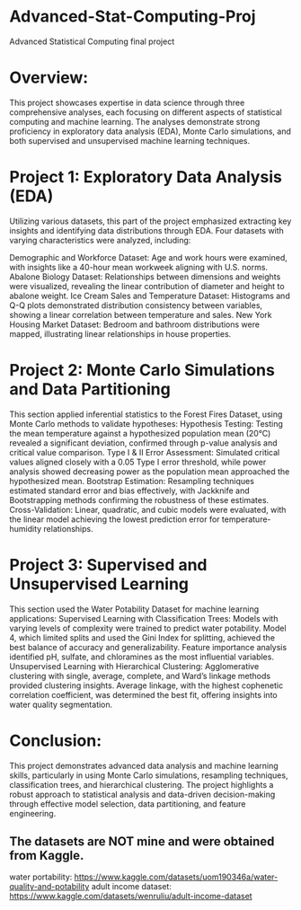 # Advanced-Stat-Computing-Proj
Advanced Statistical Computing final project
# Overview:
This project showcases expertise in data science through three comprehensive analyses, each focusing on different aspects of statistical computing and machine learning. The analyses demonstrate strong proficiency in exploratory data analysis (EDA), Monte Carlo simulations, and both supervised and unsupervised machine learning techniques.

# Project 1: Exploratory Data Analysis (EDA)
Utilizing various datasets, this part of the project emphasized extracting key insights and identifying data distributions through EDA. Four datasets with varying characteristics were analyzed, including:

Demographic and Workforce Dataset: Age and work hours were examined, with insights like a 40-hour mean workweek aligning with U.S. norms.
Abalone Biology Dataset: Relationships between dimensions and weights were visualized, revealing the linear contribution of diameter and height to abalone weight.
Ice Cream Sales and Temperature Dataset: Histograms and Q-Q plots demonstrated distribution consistency between variables, showing a linear correlation between temperature and sales.
New York Housing Market Dataset: Bedroom and bathroom distributions were mapped, illustrating linear relationships in house properties.

# Project 2: Monte Carlo Simulations and Data Partitioning
This section applied inferential statistics to the Forest Fires Dataset, using Monte Carlo methods to validate hypotheses:
Hypothesis Testing: Testing the mean temperature against a hypothesized population mean (20°C) revealed a significant deviation, confirmed through p-value analysis and critical value comparison.
Type I & II Error Assessment: Simulated critical values aligned closely with a 0.05 Type I error threshold, while power analysis showed decreasing power as the population mean approached the hypothesized mean.
Bootstrap Estimation: Resampling techniques estimated standard error and bias effectively, with Jackknife and Bootstrapping methods confirming the robustness of these estimates.
Cross-Validation: Linear, quadratic, and cubic models were evaluated, with the linear model achieving the lowest prediction error for temperature-humidity relationships.

# Project 3: Supervised and Unsupervised Learning
This section used the Water Potability Dataset for machine learning applications:
Supervised Learning with Classification Trees: Models with varying levels of complexity were trained to predict water potability. Model 4, which limited splits and used the Gini Index for splitting, achieved the best balance of accuracy and generalizability. Feature importance analysis identified pH, sulfate, and chloramines as the most influential variables.
Unsupervised Learning with Hierarchical Clustering: Agglomerative clustering with single, average, complete, and Ward’s linkage methods provided clustering insights. Average linkage, with the highest cophenetic correlation coefficient, was determined the best fit, offering insights into water quality segmentation.

# Conclusion:
This project demonstrates advanced data analysis and machine learning skills, particularly in using Monte Carlo simulations, resampling techniques, classification trees, and hierarchical clustering. The project highlights a robust approach to statistical analysis and data-driven decision-making through effective model selection, data partitioning, and feature engineering.

## The datasets are NOT mine and were obtained from Kaggle.
water portability: https://www.kaggle.com/datasets/uom190346a/water-quality-and-potability 
adult income dataset: https://www.kaggle.com/datasets/wenruliu/adult-income-dataset
